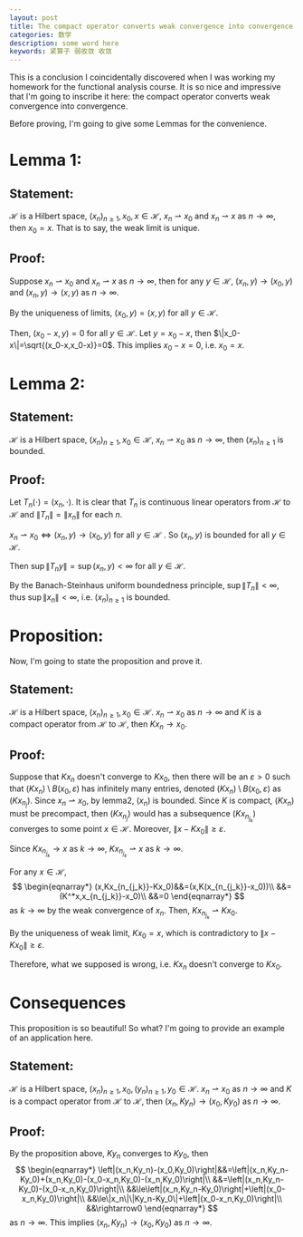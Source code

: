 ```yaml
---
layout: post
title: The compact operator converts weak convergence into convergence
categories: 数学
description: some word here
keywords: 紧算子 弱收敛 收敛
---
```

This is a conclusion I coincidentally discovered when I was working my homework for the functional analysis course. It is so nice and impressive that I'm going to inscribe it here: the compact operator converts weak convergence into convergence.

Before proving, I'm going to give some Lemmas for the convenience.

# Lemma 1:

 ## Statement:

$\mathcal{H}$ is a Hilbert space, $(x_n)_{n\ge1},x_0,x \in \mathcal{H}$, $x_n\rightharpoonup x_0$ and $x_n\rightharpoonup x$ as $n\rightarrow \infty$, then $x_0=x$. That is to say, the weak limit is unique.

## Proof:

Suppose $x_n\rightharpoonup x_0$ and $x_n\rightharpoonup x$ as $n\rightarrow \infty$, then for any $y\in\mathcal{H}$, $(x_n,y)\rightarrow(x_0,y)$ and $(x_n,y)\rightarrow(x,y)$ as $n\rightarrow \infty$.

By the uniqueness of limits, $(x_0,y)=(x,y)$ for all $y\in\mathcal{H}$.

Then, $(x_0-x,y)=0$ for all $y\in\mathcal{H}$. Let $y=x_0-x$, then $\|x_0-x\|=\sqrt{(x_0-x,x_0-x)}=0$. This implies $x_0 -x=0$, i.e. $x_0=x$.

# Lemma 2:

 ## Statement:

$\mathcal{H}$ is a Hilbert space, $(x_n)_{n\ge1},x_0 \in \mathcal{H}$, $x_n\rightharpoonup x_0$ as $n\rightarrow \infty$, then $(x_n)_{n\ge1}$ is bounded.

## Proof:

Let $T_n(\cdot)=(x_n,\cdot)$. It is clear that $T_n$ is continuous linear operators from  $\mathcal{H}$ to $\mathcal{H}$ and $\|T_n\|=\|x_n\|$ for each $n$.

$x_n\rightharpoonup x_0 \Leftrightarrow (x_n,y)\rightarrow (x_0,y)$ for all $y\in\mathcal{H}$ . So $(x_n,y)$ is bounded for all $y\in \mathcal{H}$.

Then $\sup\|T_ny\|=\sup(x_n,y)<\infty$ for all $y\in \mathcal{H}$.

By the Banach-Steinhaus uniform boundedness principle, $\sup\|T_n\|<\infty$, thus $\sup\|x_n\|<\infty$, i.e. $(x_n)_{n\ge1}$ is bounded.

# Proposition:

Now, I'm going to state the proposition and prove it.

## Statement: 

$\mathcal{H}$ is a Hilbert space, $(x_n)_{n\ge1},x_0 \in \mathcal{H}$. $x_n\rightharpoonup x_0$ as $n\rightarrow \infty$ and $K$ is a compact operator from  $\mathcal{H}$ to $\mathcal{H}$, then $Kx_n\rightarrow x_0$. 

## Proof:

Suppose that $Kx_n$ doesn't converge to $Kx_0$, then there will be an $\varepsilon>0$ such that $(Kx_n)\setminus B(x_0,\varepsilon)$ has infinitely many entries, denoted  $(Kx_n)\setminus B(x_0,\varepsilon)$ as $(Kx_{n_j})$. Since $x_n \rightharpoonup x_0$, by lemma2, $(x_n)$ is bounded. Since $K$ is compact, $(Kx_n)$ must be precompact, then $(Kx_{n_j})$ would has a subsequence $(Kx_{n_{j_k}})$ converges to some point $x\in\mathcal{H}$. Moreover, $\|x-Kx_0\|\ge \varepsilon$.

Since $Kx_{n_{j_k}}\rightarrow x$ as $k\rightarrow\infty$, $Kx_{n_{j_k}}\rightharpoonup x$ as $k\rightarrow\infty$. 

For any $x\in\mathcal{H}$,
$$
\begin{eqnarray*}
(x,Kx_{n_{j_k}}-Kx_0)&&=(x,K(x_{n_{j_k}}-x_0))\\
&&=(K^*x,x_{n_{j_k}}-x_0)\\
&&=0
\end{eqnarray*}
$$
as $k\rightarrow \infty$ by the weak convergence of $x_n$. Then, $Kx_{n_{j_k}}\rightharpoonup Kx_0$.

By the uniqueness of weak limit, $Kx_0 =x$, which is contradictory to $\|x-Kx_0\|\ge \varepsilon$.

Therefore, what we supposed is wrong, i.e. $Kx_n$ doesn't converge to $Kx_0$.

# Consequences

This proposition is so beautiful! So what? I'm going to provide an example of an application here.

## Statement:

$\mathcal{H}$ is a Hilbert space, $(x_n)_{n\ge1},x_0,(y_n)_{n\ge1},y_0 \in \mathcal{H}$. $x_n\rightharpoonup x_0$ as $n\rightarrow \infty$ and $K$ is a compact operator from  $\mathcal{H}$ to $\mathcal{H}$, then $(x_n,Ky_n)\rightarrow(x_0,Ky_0)$ as $n\rightarrow\infty$. 

## Proof:

By the proposition above, $Ky_n$ converges to $Ky_0$, then
$$
\begin{eqnarray*}
\left|(x_n,Ky_n)-(x_0,Ky_0)\right|&&=\left|(x_n,Ky_n-Ky_0)+(x_n,Ky_0)-(x_0-x_n,Ky_0)-(x_n,Ky_0)\right|\\
&&=\left|(x_n,Ky_n-Ky_0)-(x_0-x_n,Ky_0)\right|\\
&&\le\left|(x_n,Ky_n-Ky_0)\right|+\left|(x_0-x_n,Ky_0)\right|\\
&&\le\|x_n\|\|Ky_n-Ky_0\|+\left|(x_0-x_n,Ky_0)\right|\\
&&\rightarrow0
\end{eqnarray*}
$$
as $n\rightarrow\infty$. This implies $(x_n,Ky_n)\rightarrow(x_0,Ky_0)$ as $n\rightarrow\infty$. 
